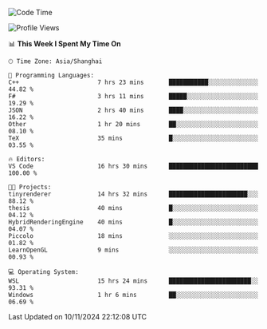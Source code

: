 <!--START_SECTION:waka-->
![Code Time](http://img.shields.io/badge/Code%20Time-2%2C128%20hrs%2049%20mins-blue)

![Profile Views](http://img.shields.io/badge/Profile%20Views-1-blue)

📊 **This Week I Spent My Time On** 

```text
🕑︎ Time Zone: Asia/Shanghai

💬 Programming Languages: 
C++                      7 hrs 23 mins       ███████████░░░░░░░░░░░░░░   44.82 % 
F#                       3 hrs 11 mins       █████░░░░░░░░░░░░░░░░░░░░   19.29 % 
JSON                     2 hrs 40 mins       ████░░░░░░░░░░░░░░░░░░░░░   16.22 % 
Other                    1 hr 20 mins        ██░░░░░░░░░░░░░░░░░░░░░░░   08.10 % 
TeX                      35 mins             █░░░░░░░░░░░░░░░░░░░░░░░░   03.55 % 

🔥 Editors: 
VS Code                  16 hrs 30 mins      █████████████████████████   100.00 % 

🐱‍💻 Projects: 
tinyrenderer             14 hrs 32 mins      ██████████████████████░░░   88.12 % 
thesis                   40 mins             █░░░░░░░░░░░░░░░░░░░░░░░░   04.12 % 
HybridRenderingEngine    40 mins             █░░░░░░░░░░░░░░░░░░░░░░░░   04.07 % 
Piccolo                  18 mins             ░░░░░░░░░░░░░░░░░░░░░░░░░   01.82 % 
LearnOpenGL              9 mins              ░░░░░░░░░░░░░░░░░░░░░░░░░   00.93 % 

💻 Operating System: 
WSL                      15 hrs 24 mins      ███████████████████████░░   93.31 % 
Windows                  1 hr 6 mins         ██░░░░░░░░░░░░░░░░░░░░░░░   06.69 % 
```


 Last Updated on 10/11/2024 22:12:08 UTC
<!--END_SECTION:waka-->